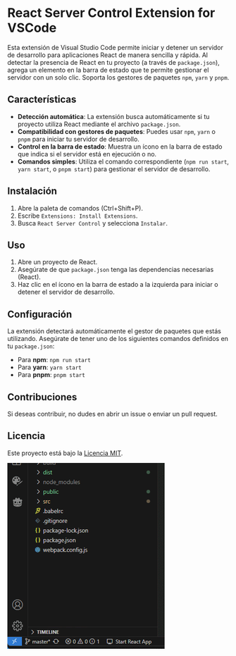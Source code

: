 # React Server Control Extension for VSCode

Esta extensión de Visual Studio Code permite iniciar y detener un servidor de desarrollo para aplicaciones React de manera sencilla y rápida. Al detectar la presencia de React en tu proyecto (a través de `package.json`), agrega un elemento en la barra de estado que te permite gestionar el servidor con un solo clic. Soporta los gestores de paquetes `npm`, `yarn` y `pnpm`.

## Características

- **Detección automática**: La extensión busca automáticamente si tu proyecto utiliza React mediante el archivo `package.json`.
- **Compatibilidad con gestores de paquetes**: Puedes usar `npm`, `yarn` o `pnpm` para iniciar tu servidor de desarrollo.
- **Control en la barra de estado**: Muestra un ícono en la barra de estado que indica si el servidor está en ejecución o no.
- **Comandos simples**: Utiliza el comando correspondiente (`npm run start`, `yarn start`, o `pnpm start`) para gestionar el servidor de desarrollo.

## Instalación

1. Abre la paleta de comandos (Ctrl+Shift+P).
2. Escribe `Extensions: Install Extensions`.
3. Busca `React Server Control` y selecciona `Instalar`.

## Uso

1. Abre un proyecto de React.
2. Asegúrate de que `package.json` tenga las dependencias necesarias (React).
3. Haz clic en el ícono en la barra de estado a la izquierda para iniciar o detener el servidor de desarrollo.

## Configuración

La extensión detectará automáticamente el gestor de paquetes que estás utilizando. Asegúrate de tener uno de los siguientes comandos definidos en tu `package.json`:

- Para **npm**: `npm run start`
- Para **yarn**: `yarn start`
- Para **pnpm**: `pnpm start`

## Contribuciones

Si deseas contribuir, no dudes en abrir un issue o enviar un pull request.

## Licencia

Este proyecto está bajo la [Licencia MIT](LICENSE).







![Start React App](01.gif)

